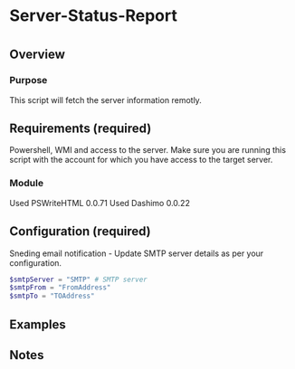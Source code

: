 # Server-Status-Report

# <Tital>

## Overview

### Purpose
This script will fetch the server information remotly.

## Requirements (required)
Powershell, WMI and access to the server.
Make sure you are running this script with the account for which you have access to the target server.
### Module
Used PSWriteHTML  0.0.71
Used Dashimo 0.0.22

## Configuration (required)
Sneding email notification - Update SMTP server details as per your configuration.
```Powershell 
$smtpServer = "SMTP" # SMTP server
$smtpFrom = "FromAddress"
$smtpTo = "TOAddress"
```

## Examples

## Notes

